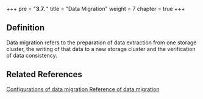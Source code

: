 +++
pre = "<b>3.7. </b>"
title = "Data Migration"
weight = 7
chapter = true
+++

## Definition

Data migration refers to the preparation of data extraction from one storage cluster, the writing of that data to a new storage cluster and the verification of data consistency.

## Related References

[Configurations of data migration ](/en/user-manual/shardingsphere-proxy/scaling/)
[Reference of data migration](/en/reference/scaling/)